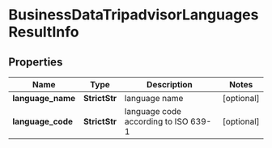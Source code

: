 # BusinessDataTripadvisorLanguagesResultInfo


## Properties

| Name | Type | Description | Notes |
|------------ | ------------- | ------------- | -------------|
**language_name** | **StrictStr** | language name |[optional]|
**language_code** | **StrictStr** | language code according to ISO 639-1 |[optional]|
